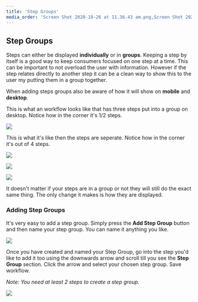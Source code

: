 ```yaml
---
title: 'Step Groups'
media_order: 'Screen Shot 2020-10-26 at 11.36.43 am.png,Screen Shot 2020-10-26 at 11.37.23 am.png,Screen Shot 2020-10-26 at 11.37.29 am.png,Screen Shot 2020-10-26 at 11.37.34 am.png,Screen Shot 2020-10-26 at 11.42.22 am.png,Screen Shot 2020-10-26 at 11.43.18 am.png'
---
```


## Step Groups

Steps can either be displayed **individually** or in **groups**. Keeping a step by itself is a good way to keep consumers focused on one step at a time. This can be important to not overload the user with information. However if the step relates directly to another step it can be a clean way to show this to the user my putting them in a group together.

When adding steps groups also be aware of how it will show on **mobile** and **desktop**.

This is what an workflow looks like that has three steps put into a group on desktop. Notice how in the corner it's 1/2 steps.

![](https://help.spiff.com.au/user/pages/04.Spiff-Concepts/03.workflows/02.step-groups/Screen%20Shot%202020-10-26%20at%2011.36.43%20am.png)

This is what it's like then the steps are seperate. Notice how in the corner it's out of 4 steps.

![](https://help.spiff.com.au/user/pages/04.Spiff-Concepts/03.workflows/02.step-groups/Screen%20Shot%202020-10-26%20at%2011.37.23%20am.png)

![](https://help.spiff.com.au/user/pages/04.Spiff-Concepts/03.workflows/02.step-groups/Screen%20Shot%202020-10-26%20at%2011.37.29%20am.png)

![](https://help.spiff.com.au/user/pages/04.Spiff-Concepts/03.workflows/02.step-groups/Screen%20Shot%202020-10-26%20at%2011.37.34%20am.png)

It doesn't matter if your steps are in a group or not they will still do the exact same thing. The only change it makes is how they are displayed.

### Adding Step Groups

It's very easy to add a step group. Simply press the **Add Step Group** button and then name your step group. You can name it anything you like.

![](https://help.spiff.com.au/user/pages/04.Spiff-Concepts/03.workflows/02.step-groups/Screen%20Shot%202020-10-26%20at%2011.42.22%20am.png)

Once you have created and named your Step Group, go into the step you'd like to add it too using the downwards arrow and scroll till you see the **Step Group** section. Click the arrow and select your chosen step group. Save workflow.

_Note: You need at least 2 steps to create a step group._

![](https://help.spiff.com.au/user/pages/04.Spiff-Concepts/03.workflows/02.step-groups/Screen%20Shot%202020-10-26%20at%2011.43.18%20am.png)
